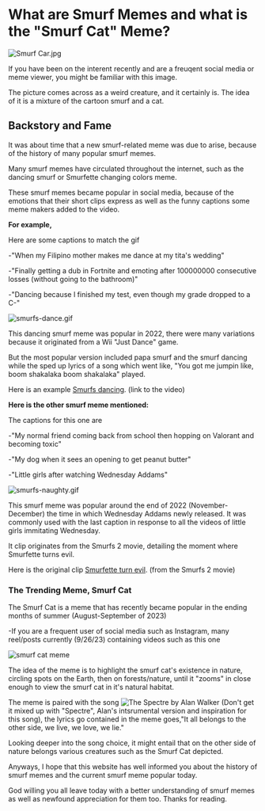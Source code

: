 # What are Smurf Memes and what is the "Smurf Cat" Meme?
![Smurf Car.jpg](https://i.pinimg.com/originals/c9/24/52/c9245217c9c2528c77909305e4b893de.jpg)

If you have been on the interent recently and are a freuqent social media or meme viewer, you might be familiar with this image.

The picture comes across as a weird creature, and it certainly is. The idea of it is a mixture of the cartoon smurf and a cat. 
## Backstory and Fame
It was about time that a new smurf-related meme was due to arise, because of the history of many popular smurf memes.

Many smurf memes have circulated throughout the internet, such as the dancing smurf or Smurfette changing colors meme.

These smurf memes became popular in social media, because of the emotions that their short clips express as well as the funny captions some meme makers added to the video. 

__For example,__

Here are some captions to match the gif

  -"When my Filipino mother makes me dance at my tita's wedding"
  
  -"Finally getting a dub in Fortnite and emoting after 100000000 consecutive losses (without going to the bathroom)"
  
  -"Dancing because I finished my test, even though my grade dropped to a C-"

![smurfs-dance.gif](https://media.tenor.com/tgEQE5rmRXUAAAAd/smurfs-dance-party-smurf-dance.gif)

This dancing smurf meme was popular in 2022, there were many variations because it originated from a Wii "Just Dance" game.

But the most popular version included papa smurf and the smurf dancing while the sped up lyrics of a song which went like, "You got me jumpin like, boom shakalaka boom shakalaka" played.

Here is an example [Smurfs dancing](https://www.youtube.com/watch?v=pm6LW_KlJvY). (link to the video)

__Here is the other smurf meme mentioned:__

The captions for this one are

  -"My normal friend coming back from school then hopping on Valorant and becoming toxic"

  -"My dog when it sees an opening to get peanut butter"

  -"Little girls after watching Wednesday Addams"
  
![smurfs-naughty.gif](https://media.tenor.com/XdvrmowLhyEAAAAd/smurfs-naughty.gif)

This smurf meme was popular around the end of 2022 (November-December) the time in which Wednesday Addams newly released. It was commonly used with the last caption in response to all the videos of little girls immitating Wednesday. 

It clip originates from the Smurfs 2 movie, detailing the moment where Smurfette turns evil.

Here is the original clip [Smurfette turn evil](https://www.youtube.com/watch?v=y8ScJQgKEiM). (from the Smurfs 2 movie)

### The Trending Meme, Smurf Cat
The Smurf Cat is a meme that has recently became popular in the ending months of summer (August-September of 2023)

  -If you are a frequent user of social media such as Instagram, many reel/posts currently (9/26/23) containing videos such as this one

![smurf cat meme](https://www.youtube.com/watch?v=HSt0ZMl4TVQ)

The idea of the meme is to highlight the smurf cat's existence in nature, circling spots on the Earth, then on forests/nature, until it "zooms" in close enough to view the smurf cat in it's natural habitat.

The meme is paired with the song ![The Spectre](https://www.youtube.com/watch?v=HSt0ZMl4TVQ) by Alan Walker (Don't get it mixed up with "Spectre", Alan's intsrumental version and inspiration for this song), the lyrics go contained in the meme goes,"It all belongs to the other side, we live, we love, we lie."

Looking deeper into the song choice, it might entail that on the other side of nature belongs various creatures such as the Smurf Cat depicted.

Anyways, I hope that this website has well informed you about the history of smurf memes and the current smurf meme popular today.

God willing you all leave today with a better understanding of smurf memes as well as newfound appreciation for them too. Thanks for reading.

